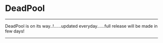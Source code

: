 # DeadPool

---

DeadPool is on its way..!......updated everyday......full release will be made in few days!

---


